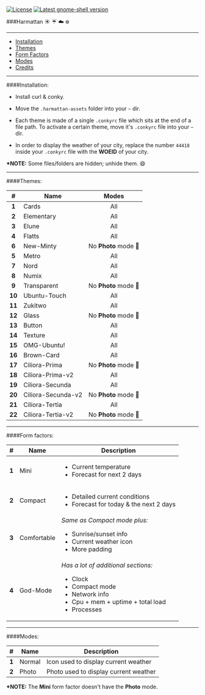 [![ License ](https://img.shields.io/badge/license-GPLv3-blue.svg?style=flat-square)](LICENSE)
[![ Latest gnome-shell version ](https://img.shields.io/badge/themes-22-a866ee.svg?style=flat-square)](#themes)

###Harmattan :sunny: :umbrella: :cloud: :snowflake:

---

* [Installation](#installation)
* [Themes](#themes)
* [Form Factors](#form-factors)
* [Modes](#modes)
* [Credits](CREDITS.md)

---

####Installation:

* Install curl & conky.

* Move the `.harmattan-assets` folder into your `~` dir.

* Each theme is made of a single `.conkyrc` file which sits at the end of a file path. To activate a certain theme, move it's `.conkyrc` file into your `~` dir.

* In order to display the weather of your city, replace the number `44418` inside your `.conkyrc` file with the **WOEID** of your city.

**\*NOTE:** Some files/folders are hidden; unhide them. :smile:

---

####Themes:

|  #   |      Name        | Modes
|:----:|------------------|:-----:
|**1** |Cards             |All
|**2** |Elementary        |All
|**3** |Elune             |All
|**4** |Flatts            |All
|**6** |New-Minty         |No **Photo** mode :small_red_triangle:
|**5** |Metro             |All
|**7** |Nord              |All
|**8** |Numix             |All
|**9** |Transparent       |No **Photo** mode :small_red_triangle:
|**10**|Ubuntu-Touch      |All
|**11**|Zukitwo           |All
|**12**|Glass             |No **Photo** mode :small_red_triangle:
|**13**|Button            |All
|**14**|Texture           |All
|**15**|OMG-Ubuntu!       |All
|**16**|Brown-Card        |All
|**17**|Ciliora-Prima     |No **Photo** mode :small_red_triangle:
|**18**|Ciliora-Prima-v2  |All
|**19**|Ciliora-Secunda   |All
|**20**|Ciliora-Secunda-v2|No **Photo** mode :small_red_triangle:
|**21**|Ciliora-Tertia    |All
|**22**|Ciliora-Tertia-v2 |No **Photo** mode :small_red_triangle:

---

####Form factors:

|  #  |    Name    | Description
|:---:|------------|------------
|**1**|Mini        |<ul><li>Current temperature</li><li>Forecast for next 2 days</li></ul>
|**2**|Compact     |<ul><li>Detailed current conditions</li><li>Forecast for today & the next 2 days</li></ul>
|**3**|Comfortable |_Same as Compact mode plus:_ <ul><li>Sunrise/sunset info</li><li>Current weather icon</li><li>More padding</li></ul>
|**4**|God-Mode    |_Has a lot of additional sections:_<ul><li>Clock</li><li>Compact mode</li><li>Network info</li><li>Cpu + mem + uptime + total load</li><li>Processes</li></ul>

---

####Modes:

|  #  |    Name    | Description
|:---:|------------|------------
|**1**|Normal      |Icon used to display current weather
|**2**|Photo       |Photo used to display current weather

**\*NOTE:** The **Mini** form factor doesn't have the **Photo** mode.
